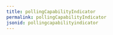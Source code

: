 ```yaml
---
title: pollingCapabilityIndicator
permalink: pollingCapabilityIndicator
jsonid: pollingcapabilityindicator
---
```

